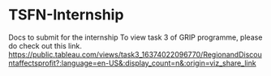 # TSFN-Internship
Docs to submit for the internship
To view task 3 of GRIP programme, please do check out this link. https://public.tableau.com/views/task3_16374022096770/RegionandDiscountaffectsprofit?:language=en-US&:display_count=n&:origin=viz_share_link
